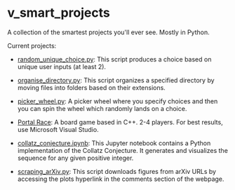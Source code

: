 # v_smart_projects
A collection of the smartest projects you'll ever see. Mostly in Python.

Current projects:

- [random_unique_choice.py](random_unique_choice.py): This script produces a choice based on unique user inputs (at least 2).

- [organise_directory.py](organise_directory.py): This script organizes a specified directory by moving files into folders based on their extensions.

- [picker_wheel.py](picker_wheel.py): A picker wheel where you specify choices and then you can spin the wheel which randomly lands on a choice.

- [Portal Race](Portal%20Race): A board game based in C++. 2-4 players. For best results, use Microsoft Visual Studio. 

- [collatz_conjecture.ipynb](collatz_conjecture.ipynb): This Jupyter notebook contains a Python implementation of the Collatz Conjecture. It generates and visualizes the sequence for any given positive integer.

- [scraping_arXiv.py](scraping_arXiv.py): This script downloads figures from arXiv URLs by accessing the plots hyperlink in the comments section of the webpage.